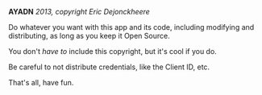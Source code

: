 **AYADN**
*2013, copyright Eric Dejonckheere*

Do whatever you want with this app and its code, including modifying and distributing, as long as you keep it Open Source.

You don't *have to* include this copyright, but it's cool if you do.

Be careful to not distribute credentials, like the Client ID, etc.

That's all, have fun.
